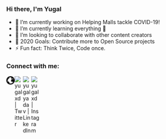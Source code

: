 ### Hi there, I'm Yugal

- 🔭 I’m currently working on Helping Malls tackle COVID-19!
- 🌱 I’m currently learning everything 🤣
- 👯 I’m looking to collaborate with other content creators
- 🥅 2020 Goals: Contribute more to Open Source projects
- ⚡ Fun fact: Think Twice, Code once.

### Connect with me:

[<img align="left" alt="yugalyadav.com" width="22px" src="https://raw.githubusercontent.com/iconic/open-iconic/master/svg/globe.svg" />][website]
[<img align="left" alt="yugalxd | Twitter" width="22px" src="https://cdn.jsdelivr.net/npm/simple-icons@v3/icons/twitter.svg" />][twitter]
[<img align="left" alt="yugalyadav | LinkedIn" width="22px" src="https://cdn.jsdelivr.net/npm/simple-icons@v3/icons/linkedin.svg" />][linkedin]
[<img align="left" alt="yugalxd | Instagram" width="22px" src="https://cdn.jsdelivr.net/npm/simple-icons@v3/icons/instagram.svg" />][instagram]

<br />


[website]: https://yugalyadav.com
[twitter]: https://twitter.com/yugalxd
[instagram]: https://www.instagram.com/yugalxd/
[linkedin]: https://www.linkedin.com/in/yugalyadav/
